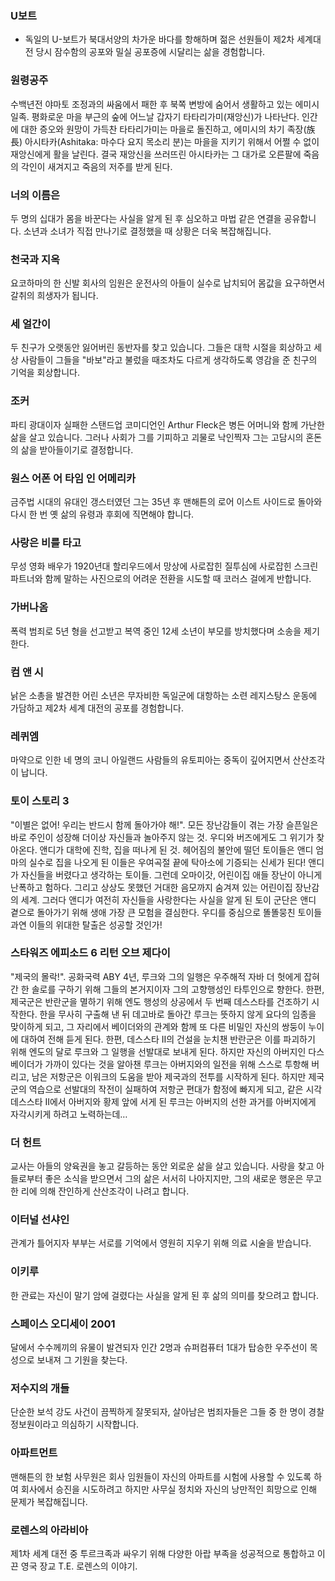 ### U보트
+ 독일의 U-보트가 북대서양의 차가운 바다를 항해하며 젊은 선원들이 제2차 세계대전 당시 잠수함의 공포와 밀실 공포증에 시달리는 삶을 경험합니다.

### 원령공주
수백년전 야마토 조정과의 싸움에서 패한 후 북쪽 변방에 숨어서 생활하고 있는 에미시 일족. 평화로운 마을 부근의 숲에 어느날 갑자기 타타리가미(재앙신)가 나타난다. 인간에 대한 증오와 원망이 가득찬 타타리가미는 마을로 돌진하고, 에미시의 차기 족장(族長) 아시타카(Ashitaka: 마수다 요지 목소리 분)는 마을을 지키기 위해서 어쩔 수 없이 재앙신에게 활을 날린다. 결국 재앙신을 쓰러뜨린 아시타카는 그 대가로 오른팔에 죽음의 각인이 새겨지고 죽음의 저주를 받게 된다.

### 너의 이름은
두 명의 십대가 몸을 바꾼다는 사실을 알게 된 후 심오하고 마법 같은 연결을 공유합니다. 소년과 소녀가 직접 만나기로 결정했을 때 상황은 더욱 복잡해집니다.

### 천국과 지옥
요코하마의 한 신발 회사의 임원은 운전사의 아들이 실수로 납치되어 몸값을 요구하면서 갈취의 희생자가 됩니다.

### 세 얼간이
두 친구가 오랫동안 잃어버린 동반자를 찾고 있습니다. 그들은 대학 시절을 회상하고 세상 사람들이 그들을 "바보"라고 불렀을 때조차도 다르게 생각하도록 영감을 준 친구의 기억을 회상합니다.

### 조커
파티 광대이자 실패한 스탠드업 코미디언인 Arthur Fleck은 병든 어머니와 함께 가난한 삶을 살고 있습니다. 그러나 사회가 그를 기피하고 괴물로 낙인찍자 그는 고담시의 혼돈의 삶을 받아들이기로 결정합니다.

### 원스 어폰 어 타임 인 어메리카
금주법 시대의 유대인 갱스터였던 그는 35년 후 맨해튼의 로어 이스트 사이드로 돌아와 다시 한 번 옛 삶의 유령과 후회에 직면해야 합니다.

### 사랑은 비를 타고
무성 영화 배우가 1920년대 할리우드에서 망상에 사로잡힌 질투심에 사로잡힌 스크린 파트너와 함께 말하는 사진으로의 어려운 전환을 시도할 때 코러스 걸에게 반합니다.

### 가버나옴
폭력 범죄로 5년 형을 선고받고 복역 중인 12세 소년이 부모를 방치했다며 소송을 제기한다.

### 컴 앤 시
낡은 소총을 발견한 어린 소년은 무자비한 독일군에 대항하는 소련 레지스탕스 운동에 가담하고 제2차 세계 대전의 공포를 경험합니다.

### 레퀴엠
마약으로 인한 네 명의 코니 아일랜드 사람들의 유토피아는 중독이 깊어지면서 산산조각이 납니다.

### 토이 스토리 3
"이별은 없어! 우리는 반드시 함께 돌아가야 해!". 모든 장난감들이 겪는 가장 슬픈일은 바로 주인이 성장해 더이상 자신들과 놀아주지 않는 것. 우디와 버즈에게도 그 위기가 찾아온다. 앤디가 대학에 진학, 집을 떠나게 된 것. 헤어짐의 불안에 떨던 토이들은 앤디 엄마의 실수로 집을 나오게 된 이들은 우여곡절 끝에 탁아소에 기증되는 신세가 된다! 앤디가 자신들을 버렸다고 생각하는 토이들. 그런데 오마이갓, 어린이집 애들 장난이 아니게 난폭하고 험하다. 그리고 상상도 못했던 거대한 음모까지 숨겨져 있는 어린이집 장난감의 세계. 그러다 앤디가 여전히 자신들을 사랑한다는 사실을 알게 된 토이 군단은 앤디 곁으로 돌아가기 위해 생애 가장 큰 모험을 결심한다. 우디를 중심으로 똘똘뭉친 토이들 과연 이들의 위대한 탈출은 성공할 것인가!

### 스타워즈 에피소드 6 리턴 오브 제다이
"제국의 몰락!". 공화국력 ABY 4년, 루크와 그의 일행은 우주해적 자바 더 헛에게 잡혀간 한 솔로를 구하기 위해 그들의 본거지이자 그의 고향행성인 타투인으로 향한다. 한편, 제국군은 반란군을 멸하기 위해 엔도 행성의 상공에서 두 번째 데스스타를 건조하기 시작한다. 한을 무사히 구출해 낸 뒤 데고바로 돌아간 루크는 뜻하지 않게 요다의 임종을 맞이하게 되고, 그 자리에서 베이더와의 관계와 함께 또 다른 비밀인 자신의 쌍둥이 누이에 대하여 전해 듣게 된다. 한편, 데스스타 II의 건설을 눈치챈 반란군은 이를 파괴하기 위해 엔도의 달로 루크와 그 일행을 선발대로 보내게 된다. 하지만 자신의 아버지인 다스 베이더가 가까이 있다는 것을 알아챈 루크는 아버지와의 일전을 위해 스스로 투항해 버리고, 남은 저항군은 이워크의 도움을 받아 제국과의 전투를 시작하게 된다. 하지만 제국군의 역습으로 선발대의 작전이 실패하여 저항군 편대가 함정에 빠지게 되고, 같은 시각 데스스타 II에서 아버지와 황제 앞에 서게 된 루크는 아버지의 선한 과거를 아버지에게 자각시키게 하려고 노력하는데…
 
### 더 헌트
교사는 아들의 양육권을 놓고 갈등하는 동안 외로운 삶을 살고 있습니다. 사랑을 찾고 아들로부터 좋은 소식을 받으면서 그의 삶은 서서히 나아지지만, 그의 새로운 행운은 무고한 리에 의해 잔인하게 산산조각이 나려고 합니다.

### 이터널 선샤인
관계가 틀어지자 부부는 서로를 기억에서 영원히 지우기 위해 의료 시술을 받습니다.

### 이키루
한 관료는 자신이 말기 암에 걸렸다는 사실을 알게 된 후 삶의 의미를 찾으려고 합니다.

### 스페이스 오디세이 2001
달에서 수수께끼의 유물이 발견되자 인간 2명과 슈퍼컴퓨터 1대가 탑승한 우주선이 목성으로 보내져 그 기원을 찾는다.

### 저수지의 개들
단순한 보석 강도 사건이 끔찍하게 잘못되자, 살아남은 범죄자들은 그들 중 한 명이 경찰 정보원이라고 의심하기 시작합니다.

### 아파트먼트
맨해튼의 한 보험 사무원은 회사 임원들이 자신의 아파트를 시험에 사용할 수 있도록 하여 회사에서 승진을 시도하려고 하지만 사무실 정치와 자신의 낭만적인 희망으로 인해 문제가 복잡해집니다.

### 로렌스의 아라비아
제1차 세계 대전 중 투르크족과 싸우기 위해 다양한 아랍 부족을 성공적으로 통합하고 이끈 영국 장교 T.E. 로렌스의 이야기.

